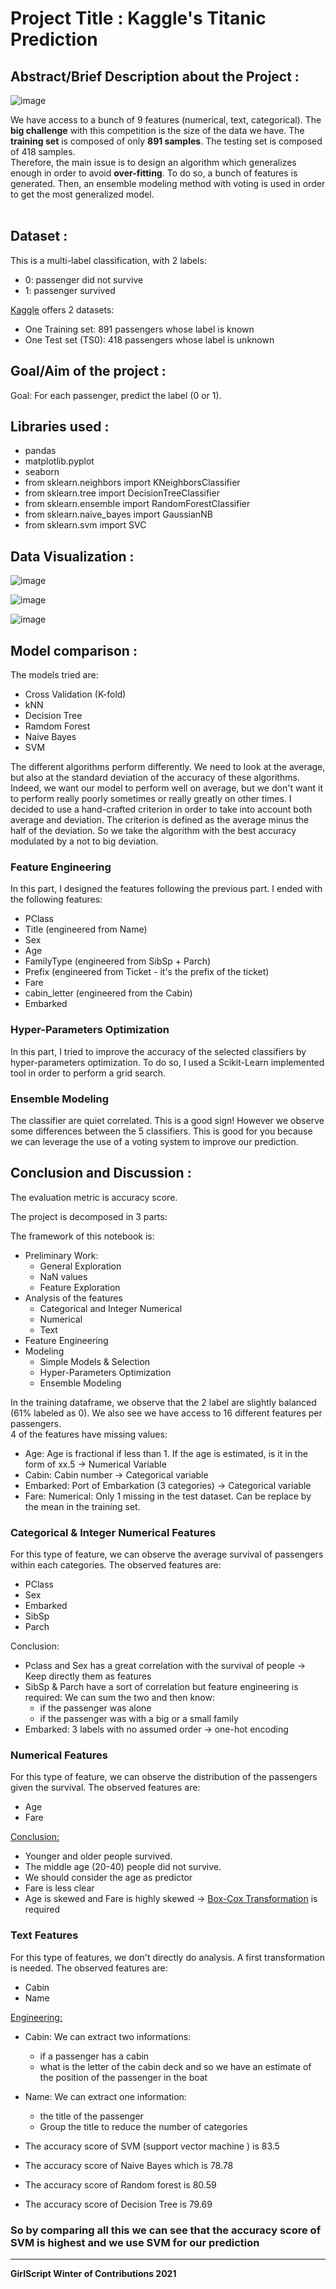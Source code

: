 # Project Title : Kaggle's Titanic Prediction

## Abstract/Brief Description about the Project :

![image](https://user-images.githubusercontent.com/63282184/142458721-c0a32098-a527-4941-9ee2-f08ba91af594.png)



We have access to a bunch of 9 features (numerical, text, categorical). The <b>big challenge</b> with this competition is the size of the data we have. The <b>training set</b> is composed of only <b>891 samples</b>. The testing set is composed of 418 samples. <br>Therefore, the main issue is to design an algorithm which generalizes enough in order to avoid <b>over-fitting</b>. To do so, a bunch of features is generated. Then, an ensemble modeling method with voting is used in order to get the most generalized model.<br><br>

## Dataset :

This is a multi-label classification, with 2 labels:

- 0: passenger did not survive
- 1: passenger survived

[Kaggle](https://www.kaggle.com) offers 2 datasets:
- One Training set: 891 passengers whose label is known
- One Test set (TS0): 418 passengers whose label is unknown





## Goal/Aim of the project :

Goal: For each passenger, predict the label (0 or 1).

## Libraries used :

- pandas
- matplotlib.pyplot
- seaborn
- from sklearn.neighbors import KNeighborsClassifier
- from sklearn.tree import DecisionTreeClassifier
- from sklearn.ensemble import RandomForestClassifier
- from sklearn.naive_bayes import GaussianNB
- from sklearn.svm import SVC

## Data Visualization :

![image](https://user-images.githubusercontent.com/63282184/142458506-bd068131-396a-47c3-bd2c-a1d161284334.png)

![image](https://user-images.githubusercontent.com/63282184/142458560-cc885512-1f0b-4cac-91c3-20277fbfbb45.png)

![image](https://user-images.githubusercontent.com/63282184/142458621-a187310d-49a0-4c69-8af3-0e2ac445db18.png)


## Model comparison :

The models tried are:
- Cross Validation (K-fold)
- kNN
- Decision Tree
- Ramdom Forest
- Naive Bayes
- SVM



The different algorithms perform differently. We need to look at the average, but also at the standard deviation of the accuracy of these algorithms. Indeed, we want our model to perform well on average, but we don't want it to perform really poorly sometimes or really greatly on other times. 
I decided to use a hand-crafted criterion in order to take into account both average and deviation. The criterion is defined as the average minus the half of the deviation. So we take the algorithm with the best accuracy modulated by a not to big deviation.


### Feature Engineering

In this part, I designed the features following the previous part. I ended with the following features:

- PClass
- Title (engineered from Name)
- Sex
- Age
- FamilyType (engineered from SibSp + Parch)
- Prefix (engineered from Ticket - it's the prefix of the ticket)
- Fare
- cabin_letter (engineered from the Cabin)
- Embarked 

### Hyper-Parameters Optimization 

In this part, I tried to improve the accuracy of the selected classifiers by hyper-parameters optimization. To do so, I used a Scikit-Learn implemented tool in order to perform a grid search.

### Ensemble Modeling

The classifier are quiet correlated. This is a good sign! However we observe some differences between the 5 classifiers. This is good for you because we can leverage the use of a voting system to improve our prediction. 


## Conclusion and Discussion :

The evaluation metric is accuracy score. 

The project is decomposed in 3 parts:

The framework of this notebook is:
- Preliminary Work:
    - General Exploration
    - NaN values
    - Feature Exploration
- Analysis of the features
    - Categorical and Integer Numerical
    - Numerical
    - Text
- Feature Engineering
- Modeling
    - Simple Models & Selection
    - Hyper-Parameters Optimization 
    - Ensemble Modeling


In the training dataframe, we observe that the 2 label are slightly balanced (61% labeled as 0). We also see we have access to 16 different features per passengers. <br> 4 of the features have missing values:

- Age: Age is fractional if less than 1. If the age is estimated, is it in the form of xx.5 -> Numerical Variable
- Cabin: Cabin number -> Categorical variable
- Embarked: Port of Embarkation (3 categories)  -> Categorical variable
- Fare: Numerical: Only 1 missing in the test dataset. Can be replace by the mean in the training set. 

### Categorical & Integer Numerical Features

For this type of feature, we can observe the average survival of passengers within each categories. The observed features are: 

- PClass
- Sex
- Embarked
- SibSp
- Parch

Conclusion:

- Pclass and Sex has a great correlation with the survival of people -> Keep directly them as features
- SibSp & Parch have a sort of correlation but feature engineering is required: We can sum the two and then know:
	- if the passenger was alone 
	- if the passenger was with a big or a small family
- Embarked: 3 labels with no assumed order -> one-hot encoding 

### Numerical Features

For this type of feature, we can observe the distribution of the passengers given the survival. The observed features are: 

- Age
- Fare

<u>Conclusion:</u>
- Younger and older people survived.
- The middle age (20-40) people did not survive. 
- We should consider the age as predictor
- Fare is less clear
- Age is skewed and Fare is highly skewed  -> [Box-Cox Transformation](https://docs.scipy.org/doc/scipy/reference/generated/scipy.stats.boxcox.html) is required

### Text Features

For this type of features, we don't directly do analysis. A first transformation is needed. The observed features are:

- Cabin
- Name 

<u>Engineering:</u>
- Cabin: We can extract two informations: 
	- if a passenger has a cabin 
	- what is the letter of the cabin deck and so we have an estimate of the position of the passenger in the boat
- Name: We can extract one information:
	- the title of the passenger
	- Group the title to reduce the number of categories

- The accuracy score of SVM (support vector machine ) is 83.5  

- The accuracy score of Naive Bayes which is 78.78

- The accuracy score of Random forest is 80.59

- The accuracy score of Decision Tree is 79.69

### So by comparing all this we can see that the accuracy score of SVM is highest and we use SVM for our prediction 

**********************************************************************
**GirlScript Winter of Contributions 2021**




